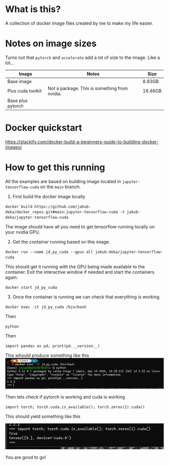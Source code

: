 # What is this?

A collection of docker image files created by me to make my life easier.

# Notes on image sizes

Turns out that `pytorch` and `accelerate` add a lot of size to the image. Like a lot...

| Image | Notes | Size |
| --- | --- | --- |
| Base image | | 8.83GB |
| Plus cuda toolkit | Not a package. This is something from nvidia. | 16.46GB |
| Base plus pytorch | 

# Docker quickstart

https://stackify.com/docker-build-a-beginners-guide-to-building-docker-images/

# How to get this running

All the examples are based on building image located in `jupyter-tensorflow-cuda` on the `main` branch.

1. First build the docker image locally

`docker build https://github.com/jakub-deka/docker_repos.git#main:jupyter-tensorflow-cuda -t jakub-deka/jupyter-tensorflow-cuda`

The image should have all you need to get tensorflow running locally on your nvidia GPU.

2. Get the container running based on this image.

`docker run --name jd_py_cuda --gpus all jakub-deka/jupyter-tensorflow-cuda`

This should get it running with the GPU being made available to the container. Exit the interactive window if needed and start the containers again.

`docker start jd_py_cuda`

3. Once the container is running we can check that everything is working.

`docker exec -it jd_py_cuda /bin/bash`

Then

`python`

Then

`import pandas as pd; print(pd.__version__)`

This whould produce something like this
![alt text](image.png)

Then lets check if pytorch is working and cuda is working

`import torch; torch.cuda.is_available(); torch.zeros(1).cuda()`

This should yield something like this

![alt text](image-1.png)

You are good to go!